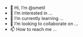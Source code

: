 - 👋 Hi, I’m @smetil
- 👀 I’m interested in ...
- 🌱 I’m currently learning ...
- 💞️ I’m looking to collaborate on ...
- 📫 How to reach me ...

<!---
smetil/smetil is a ✨ special ✨ repository because its `README.md` (this file) appears on your GitHub profile.
You can click the Preview link to take a look at your changes.
--->
